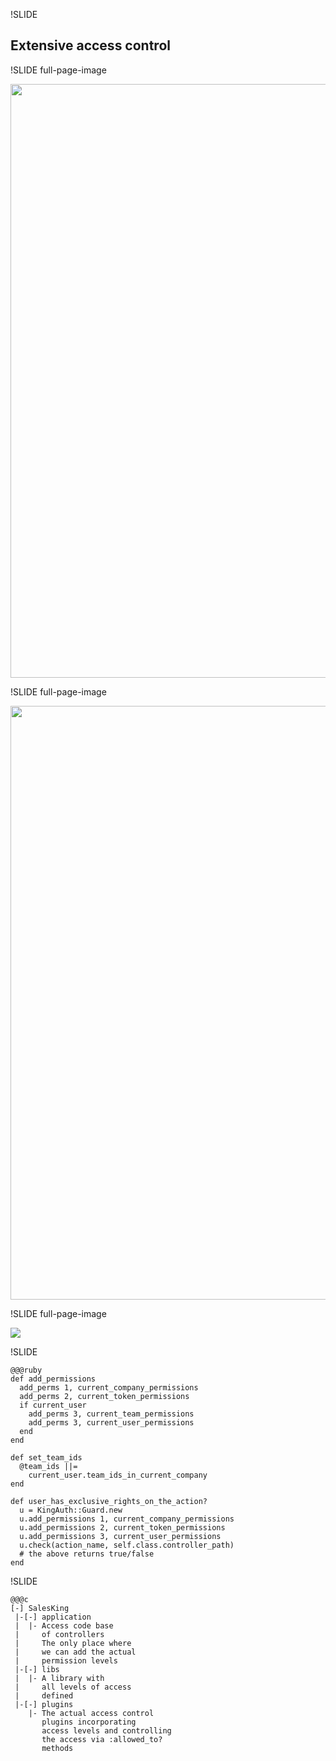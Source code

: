 !SLIDE

## Extensive access control

!SLIDE full-page-image

<img src="/image/before_improvements/Roles.png" width="950" />

!SLIDE full-page-image

<img src="/image/before_improvements/Teams.png" width="950"/>

!SLIDE full-page-image

<img src="/image/before_improvements/schema.png" />

!SLIDE

    @@@ruby
    def add_permissions
      add_perms 1, current_company_permissions
      add_perms 2, current_token_permissions
      if current_user
        add_perms 3, current_team_permissions
        add_perms 3, current_user_permissions
      end
    end

    def set_team_ids
      @team_ids ||=
        current_user.team_ids_in_current_company
    end

    def user_has_exclusive_rights_on_the_action?
      u = KingAuth::Guard.new
      u.add_permissions 1, current_company_permissions
      u.add_permissions 2, current_token_permissions
      u.add_permissions 3, current_user_permissions
      u.check(action_name, self.class.controller_path)
      # the above returns true/false
    end

!SLIDE

    @@@c
    [-] SalesKing
     |-[-] application
     |  |- Access code base
     |     of controllers
     |     The only place where
     |     we can add the actual
     |     permission levels
     |-[-] libs
     |  |- A library with
     |     all levels of access
     |     defined
     |-[-] plugins
        |- The actual access control
           plugins incorporating
           access levels and controlling
           the access via :allowed_to?
           methods
